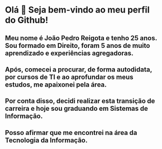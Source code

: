 # Olá 👋 Seja bem-vindo ao meu perfil do Github!

## Meu nome é João Pedro Reigota e tenho 25 anos. Sou formado em Direito, foram 5 anos de muito aprendizado e experiências agregadoras. 
## Após, comecei a procurar, de forma autodidata, por cursos de TI e ao aprofundar os meus estudos, me apaixonei pela área. 
## Por conta disso, decidi realizar esta transição de carreira e hoje sou graduando em Sistemas de Informação. 
## Posso afirmar que me encontrei na área da Tecnologia da Informação.
